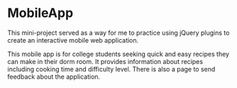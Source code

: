 # MobileApp

This mini-project served as a way for me to practice using jQuery plugins to create an interactive mobile web application.

This mobile app is for college students seeking quick and easy recipes they can make in their dorm room. It provides information about recipes including cooking time and difficulty level. There is also a page to send feedback about the application.
